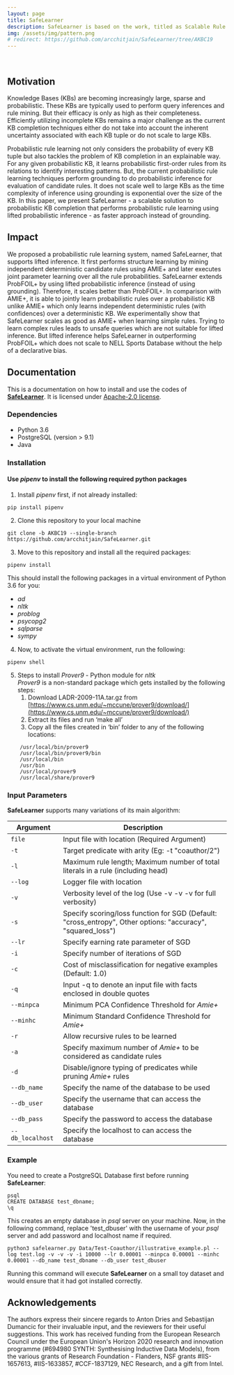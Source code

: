 ```yaml
---
layout: page
title: SafeLearner
description: SafeLearner is based on the work, titled as Scalable Rule Learning in Probabilistic Knowledge Bases, by Arcchit Jain, Tal Fredman, Ondrej Kuzelka, Guy Van den Broeck, and Luc De Raedt. The work was accepted and published in the 1st Conference on Automated Knowledge Base Construction (AKBC) 2019 and held at the University of Massachusetts from 20 - 22 May 2019. It's code can be found at <a class="page-link" href="https://github.com/arcchitjain/SafeLearner/tree/AKBC19">https://github.com/arcchitjain/SafeLearner/tree/AKBC19</a>.
img: /assets/img/pattern.png
# redirect: https://github.com/arcchitjain/SafeLearner/tree/AKBC19
---
```


<div class="img_row">
    <img class="col one left" src="{{ site.baseurl }}/assets/img/akbc_logo_crop.png" alt="" title="AKBC Logo"/>
    <img class="col two left" src="{{ site.baseurl }}/assets/img/Podium Pic - UMass.jpeg" alt="" title="Presenting SafeLearner at AKBC19"/>
</div>

## Motivation
Knowledge Bases (KBs) are becoming increasingly large, sparse and probabilistic. These KBs are typically used to perform query inferences and rule mining. But their efficacy is only as high as their completeness. Efficiently utilizing incomplete KBs remains a major challenge as the current KB completion techniques either do not take into account the inherent uncertainty associated with each KB tuple or do not scale to large KBs. 

Probabilistic rule learning not only considers the probability of every KB tuple but also tackles the problem of KB completion in an explainable way. For any given probabilistic KB, it learns probabilistic first-order rules from its relations to identify interesting patterns. But, the current probabilistic rule learning techniques perform grounding to do probabilistic inference for evaluation of candidate rules. It does not scale well to large KBs as the time complexity of inference using grounding is exponential over the size of the KB. In this paper, we present SafeLearner - a scalable solution to probabilistic KB completion that performs probabilistic rule learning using lifted probabilistic inference - as faster approach instead of grounding. 


## Impact

We proposed a probabilistic rule learning system, named SafeLearner, that supports lifted inference. It first performs structure learning by mining independent deterministic candidate rules using AMIE+ and later executes joint parameter learning over all the rule probabilities. SafeLearner extends ProbFOIL+ by using lifted probabilistic inference (instead of using grounding). Therefore, it scales better than ProbFOIL+. In comparison with AMIE+, it is able to jointly learn probabilistic rules over a probabilistic KB unlike AMIE+ which only learns independent deterministic rules (with confidences) over a deterministic KB. We experimentally show that SafeLearner scales as good as AMIE+ when learning simple rules. Trying to learn complex rules leads to unsafe queries which are not suitable for lifted inference. But lifted inference helps SafeLearner in outperforming ProbFOIL+ which does not scale to NELL Sports Database without the help of a declarative bias.


## Documentation

This is a documentation on how to install and use the codes of **[SafeLearner](https://github.com/arcchitjain/SafeLearner/tree/AKBC19)**.
It is licensed under [Apache-2.0 license](https://github.com/arcchitjain/SafeLearner/blob/master/LICENSE).


### Dependencies
* Python 3.6
* PostgreSQL (version > 9.1)
* Java


### Installation
#### Use *pipenv*  to install the following required python packages
1. Install *pipenv* first, if not already installed:
```
pip install pipenv
```
2. Clone this repository to your local machine
```
git clone -b AKBC19 --single-branch https://github.com/arcchitjain/SafeLearner.git
```
3. Move to this repository and install all the required packages:
```
pipenv install
```
This should install the following packages in a virtual environment of Python 3.6 for you:
* *ad*
* *nltk*
* *problog*
* *psycopg2*
* *sqlparse*
* *sympy*

4. Now, to activate the virtual environment, run the following:
```
pipenv shell
```
5. Steps to install *Prover9* - Python module for *nltk* <br>
*Prover9* is a non-standard package which gets installed by the following steps:
	1. Download  LADR-2009-11A.tar.gz from [https://www.cs.unm.edu/~mccune/prover9/download/](https://www.cs.unm.edu/~mccune/prover9/download/)
	2. Extract its files and run ‘make all’
	3. Copy all the files created in ‘bin’ folder to any of the following locations:
``` 
    /usr/local/bin/prover9 
    /usr/local/bin/prover9/bin
    /usr/local/bin
    /usr/bin
    /usr/local/prover9
    /usr/local/share/prover9
```

### Input Parameters

**SafeLearner** supports many variations of its main algorithm:

Argument | Description
-------|------
`file` | Input file with location (Required Argument)
`-t` | Target predicate with arity (Eg: -t "coauthor/2")
`-l` | Maximum rule length; Maximum number of total literals in a rule (including head)
`--log` | Logger file with location 
`-v` | Verbosity level of the log (Use -v -v -v for full verbosity)
`-s` | Specify scoring/loss function for SGD (Default: "cross_entropy", Other options: "accuracy", "squared_loss")
`--lr` | Specify earning rate parameter of SGD
`-i` | Specify number of iterations of SGD
`-c` | Cost of misclassification for negative examples (Default: 1.0)
`-q` | Input -q to denote an input file with facts enclosed in double quotes
`--minpca` | Minimum PCA Confidence Threshold for *Amie+*
`--minhc` | Minimum Standard Confidence Threshold for *Amie+*
`-r` | Allow recursive rules to be learned
`-a` | Specify maximum number of *Amie+* to be considered as candidate rules
`-d` | Disable/ignore typing of predicates while pruning *Amie+* rules
`--db_name` | Specify the name of the database to be used	
`--db_user` | Specify the username that can access the database
`--db_pass` | Specify the password to access the database
`--db_localhost` | Specify the localhost to can access the database


### Example

You need to create a PostgreSQL Database first before running **SafeLearner**:
```
psql
CREATE DATABASE test_dbname;
\q
```
This creates an empty database in *psql* server on your machine.  Now, in the following command,  replace 'test_dbuser' with the username of your *psql* server and add password and localhost name if required.
```
python3 safelearner.py Data/Test-Coauthor/illustrative_example.pl --log test.log -v -v -v -i 10000 --lr 0.00001 --minpca 0.00001 --minhc 0.00001 --db_name test_dbname --db_user test_dbuser
```
Running this command will execute **SafeLearner** on a small toy dataset and would ensure that it had got installed correctly.

## Acknowledgements

The authors express their sincere regards to Anton Dries and Sebastijan Dumancic for their invaluable input, and the reviewers for their useful suggestions. This work has received funding from the European Research Council under the European Union's Horizon 2020 research and innovation programme (#694980 SYNTH: Synthesising Inductive Data Models), from the various grants of Research Foundation - Flanders, NSF grants #IIS-1657613, #IIS-1633857, #CCF-1837129, NEC Research, and a gift from Intel.
